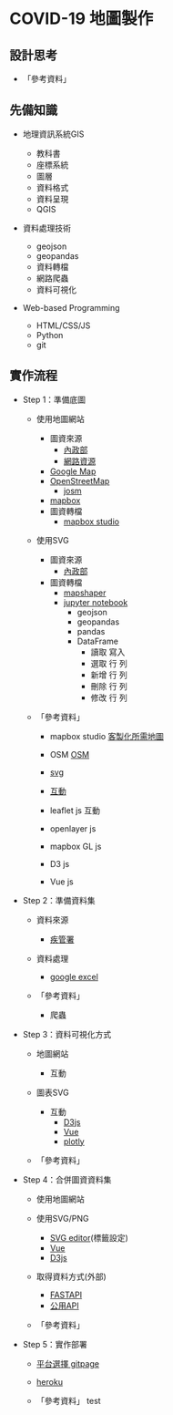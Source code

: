 # COVID-19 地圖製作

## 設計思考


- 「參考資料」
## 先備知識
- 地理資訊系統GIS
    - 教科書
    - 座標系統
    - 圖層
    - 資料格式
    - 資料呈現
    - QGIS

- 資料處理技術
    - geojson
    - geopandas
    - 資料轉檔
    - 網路爬蟲
    - 資料可視化

- Web-based Programming
    - HTML/CSS/JS
    - Python
    - git

## 實作流程
- Step 1：準備底圖
    - 使用地圖網站
        - 圖資來源
            - [內政部](https://data.gov.tw/dataset/7441)
            - [網路資源](https://sheethub.com/ronnywang/%E9%84%89%E9%8E%AE%E5%B8%82%E5%8D%80%E8%A1%8C%E6%94%BF%E5%8D%80%E5%9F%9F%E7%95%8C%E7%B7%9A?page=5)   
        - [Google Map](https://www.google.com/maps/about/mymaps/)
        - [OpenStreetMap](https://www.openstreetmap.org/#map=9/22.7002/121.0281&layers=N)
            - [josm](https://josm.openstreetmap.de/)
        - [mapbox](https://www.mapbox.com/)
        - 圖資轉檔
            - [mapbox studio](https://www.mapbox.com/mapbox-studio)

    - 使用SVG
        - 圖資來源
            - [內政部](https://data.gov.tw/dataset/7441)
        - 圖資轉檔
            - [mapshaper](https://mapshaper.org/)
            - [jupyter notebook]()
                - geojson
                - geopandas
                - pandas    
                - DataFrame
                    - 讀取 寫入
                    - 選取 行 列
                    - 新增 行 列
                    - 刪除 行 列
                    - 修改 行 列
    
    - 「參考資料」
        - mapbox studio [客製化所需地圖](https://www.mapbox.com/mapbox-studio)
        - OSM [OSM](https://www.openstreetmap.org/#map=9/22.7002/121.0281&layers=N)
        - [svg](https://www.oxxostudio.tw/articles/201410/svg-tutorial.html)
        
        - [互動](https://www.letswrite.tw/d3-vue-taiwan-map/)

        - leaflet js 互動
        - openlayer js
        - mapbox GL js
        - D3 js
        - Vue js

- Step 2：準備資料集
    - 資料來源
        - [疾管署](https://nidss.cdc.gov.tw/)
    - 資料處理
        - [google excel]()

    - 「參考資料」
        - 爬蟲
        
    
- Step 3：資料可視化方式
    - 地圖網站
        - 互動
    - 圖表SVG
        - 互動
            - [D3js]()
            - [Vue]()
            - [plotly]()

    - 「參考資料」

- Step 4：合併圖資資料集
    - 使用地圖網站

    - 使用SVG/PNG
        - [SVG editor](https://github.com/SVG-Edit/svgedit)(標籤設定)
        - [Vue]()
        - [D3js]()
    - 取得資料方式(外部)
        - [FASTAPI]()    
        - [公用API]()

    - 「參考資料」

- Step 5：實作部署
    - [平台選擇 gitpage]()
    - [heroku]()

    - 「參考資料」
    test
